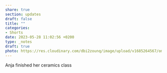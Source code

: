 ```yaml
---
share: true
section: updates
draft: false
title: ""
categories:
- Shorts
date: 2023-05-28 11:02:56 +0200
type: _notes
draft: true
photo: https://res.cloudinary.com/dbi2zounq/image/upload/v1685264567/omiw57vpjne6scghjjo1.jpg
---
```


Anja finished her ceramics class
